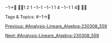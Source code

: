−1→
1 2 1 −1−1
−1−1 1 4
−1−1 1 4


   Tags & Topics:
   #−1→

[Previous: #Analysis-Lineare_Algebra-230308_559](Analysis-Lineare_Algebra-230308_559.md)

[Next: #Analysis-Lineare_Algebra-230308_559](Analysis-Lineare_Algebra-230308_559.md)